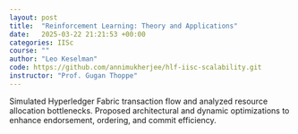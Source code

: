 ```yaml
---
layout: post
title:  "Reinforcement Learning: Theory and Applications"
date:   2025-03-22 21:21:53 +00:00
categories: IISc
course: ""
author: "Leo Keselman"
code: https://github.com/annimukherjee/hlf-iisc-scalability.git
instructor: "Prof. Gugan Thoppe"
---
```

Simulated Hyperledger Fabric transaction flow and analyzed resource allocation bottlenecks. Proposed architectural and dynamic optimizations to enhance endorsement, ordering, and
commit efficiency.